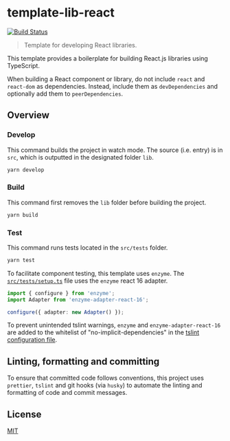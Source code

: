 # template-lib-react

[![Build Status](https://travis-ci.com/metonym/template-lib-react.svg?branch=master)](https://travis-ci.com/metonym/template-lib-react)

> Template for developing React libraries.

This template provides a boilerplate for building React.js libraries using TypeScript.

When building a React component or library, do not include `react` and `react-dom` as dependencies. Instead, include them as `devDependencies` and optionally add them to `peerDependencies`.

## Overview

### Develop

This command builds the project in watch mode. The source (i.e. entry) is in `src`, which is outputted in the designated folder `lib`.

```bash
yarn develop
```

### Build

This command first removes the `lib` folder before building the project.

```bash
yarn build
```

### Test

This command runs tests located in the `src/tests` folder.

```bash
yarn test
```

To facilitate component testing, this template uses `enzyme`. The [`src/tests/setup.ts`](src/tests/setup.ts) file uses the `enzyme` react 16 adapter.

```ts
import { configure } from 'enzyme';
import Adapter from 'enzyme-adapter-react-16';

configure({ adapter: new Adapter() });
```

To prevent unintended tslint warnings, `enzyme` and `enzyme-adapter-react-16` are added to the whitelist of "no-implicit-dependencies" in the [tslint configuration file](tslint.json).

## Linting, formatting and committing

To ensure that committed code follows conventions, this project uses `prettier`, `tslint` and git hooks (via `husky`) to automate the linting and formatting of code and commit messages.

## License

[MIT](LICENSE)
